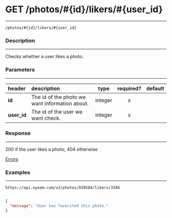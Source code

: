 # GET /photos/#{id}/likers/#{user_id} 
***
`/photos/#{id}/likers/#{user_id}`

### Description
***
Checks whether a user likes a photo.

### Parameters
***

|header| description| type |required? |default|
|:---------|:--------------|:----------:|:------------:|:------------:|
|**id**|The id of the photo we want information about.|integer|x||
|**user_id**|The id of the user we want check.|integer|x||



### Response
***

200 if the user likes a photo, 404 otherwise

[Errors](../../resources/errors.md#files)
### Examples
***

`https://api.eyeem.com/v2/photos/939584/likers/3346`


```json

{
  "message": "User has favorited this photo."
}

```
 